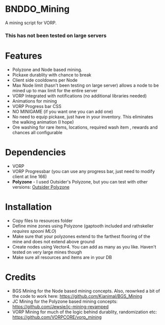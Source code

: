 # BNDDO_Mining
A mining script for VORP.

### This has not been tested on large servers


# Features
- Polyzone and Node based mining.
- Pickaxe durablity with chance to break
- Client side cooldowns per Node
- Max Node limit (hasn't been testing on large server) allows a node to be mined up to max limit for the entire server
- VORP Integrated with notifications (no additional libraries needed)
- Animations for mining
- VORP Progress bar CSS
- NO MINIGAME (if you want one you can add one)
- No need to equip pickaxe, just have in your inventory. This eliminates the walking animation (I hope)
- Ore washing for rare items, locations, required wash item , rewards and chances all configurable

# Dependencies
- VORP
- VORP Progressbar (you can use any progress bar, just need to modify client at line 166)
- **Polyzone** - I used Outsider's Polyzone, but you can test with other versions: [Outsider Polyzone](https://github.com/outsider31000/PolyZone)

# Installation
- Copy files to resources folder
- Define mine zones using Polyzone (gaptooth included and rathskeller *requires spooni MLO*)
-   Make sure that your polyzones extend to the farthest flooring of the mine and does not extend above ground
- Create nodes using Vector4. You can add as many as you like. Haven't tested on very large mines though
- Make sure all resources and items are in your DB



# Credits
- BGS Mining for the Node based mining concepts. Also, reowrked a bit of the code to work here: https://github.com/Kianimal/BGS_Mining
- JC Mining for the Polyzone based mining concepts: https://github.com/Jewsie/jc-mining-revamped
- VORP Mining for much of the logic behind durablity, randomization etc: https://github.com/VORPCORE/vorp_mining
